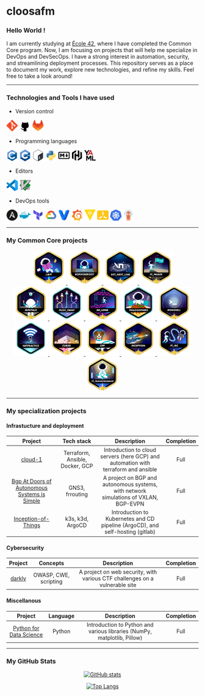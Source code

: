# cloosafm

### Hello World !

I am currently studying at [École 42](https://42.fr/en/homepage/), where I have completed the Common Core program. Now, I am focusing on projects that will help me specialize in DevOps and DevSecOps. I have a strong interest in automation, security, and streamlining deployment processes. This repository serves as a place to document my work, explore new technologies, and refine my skills. Feel free to take a look around!

---

### Technologies and Tools I have used

- Version control

<span style="display: inline-block;">
    <img src="icons/git-original.svg" alt="git" width="30" height="30" title="Git" />
    <img src="icons/github-mark-white.bmp" alt="github" width="30" height="30" title="GitHub" />
    <img src="icons/gitlab-logo-500-cropped.svg" alt="gitlab" width="30" height="30" title="GitLab" />
</span>

- Programming languages

<span style="display: inline-block;">
    <img src="icons/c-original.svg" alt="c" width="30" height="30" title="C" />
    <img src="icons/cplusplus-original.svg" alt="cplusplus" width="30" height="30" title="C++" />
    <img src="icons/bash_32x32.svg" alt="bash" width="30" height="30" title="Bash" />
    <img src="icons/python-original.svg" alt="python" width="30" height="30" title="Python" />
    <img src="icons/markdown-original.svg" alt="markdown" width="30" height="30" title="Markdown" />
    <img src="icons/hashicorp-svgrepo-com.svg" alt="HCL" width="30" height="30" title="HCL" />
    <img src="icons/yaml-original.svg" alt="yaml" width="30" height="30" title="YAML" />
</span>

- Editors

<span style="display: inline-block;">
    <img src="icons/vscode-original.svg" alt="vscode" width="30" height="30" title="VSCode" />
    <img src="icons/vim-original.svg" alt="vim" width="30" height="30" title="Vim" />
</span>

- DevOps tools

<span style="display: inline-block;">
    <img src="icons/ansible-original.svg" alt="ansible" width="30" height="30" title="Ansible" />
    <img src="icons/docker-plain.svg" alt="docker" width="30" height="30" title="Docker" />
    <img src="icons/terraform-original.svg" alt="terraform" width="30" height="30" title="Terraform" />
    <img src="icons/googlecloud-original.svg" alt="google cloud" width="30" height="30" title="Google Cloud Platform" />
    <img src="icons/vagrant-original.svg" alt="vagrant" width="30" height="30" title="Vagrant" />
    <img src="icons/grafana-original.svg" alt="grafana" width="30" height="30" title="Grafana" />
    <img src="icons/vault-original.svg" alt="vault" width="30" height="30" title="Vault" />
    <img src="icons/K3s.svg" alt="k3s" width="30" height="30" title="k3s" />
    <img src="icons/kubernetes-original.svg" alt="kubernetes" width="30" height="30" title="kubernetes" />
    <img src="icons/Argo-CD.svg" alt="Argo-CD" width="30" height="30" title="ArgoCD" />
</span>

<!--
<img src="icons/kubernetes-original.svg" alt="kubernetes" width="30" height="30" />
-->


---

### My Common Core projects
<div align="center">

<a href="https://gitlab.com/42_cursus1/libft_42">
  <img src="https://github.com/cloosafm/cloosafm/blob/main/42_badges/libftm.png" alt="libft" width="90" height="90" title="Recode parts of lib C">
</a>

<a href="https://gitlab.com/42_cursus1/Born2beroot">
  <img src="https://github.com/cloosafm/cloosafm/blob/main/42_badges/born2berootm.png" alt="Born2beroot" width="90" height="90" title="Sysadmin basics">
</a>
<a href="https://gitlab.com/42_cursus1/get_next_line">
  <img src="https://github.com/cloosafm/cloosafm/blob/main/42_badges/get_next_linem.png" alt="get_next_line" width="90" height="90" title="Read from fd">
</a>
<a href="https://gitlab.com/42_cursus1/ft_printf">
  <img src="https://github.com/cloosafm/cloosafm/blob/main/42_badges/ft_printfm.png" alt="ft_printf" width="90" height="90" title="Recode a limited printf">
</a>
<br>
<a href="https://gitlab.com/42_cursus1/minitalk">
  <img src="https://github.com/cloosafm/cloosafm/blob/main/42_badges/minitalkm.png" alt="minitalk" width="90" height="90" title="Intro to UNIX signals">
</a>
<a href="https://gitlab.com/42_cursus1/push_swap">
  <img src="https://github.com/cloosafm/cloosafm/blob/main/42_badges/push_swape.png" alt="push_swap" width="90" height="90" title="Sorting algorithm">
</a>
<a href="https://gitlab.com/42_cursus1/so_long">
  <img src="https://github.com/cloosafm/cloosafm/blob/main/42_badges/so_longm.png" alt="so_long" width="90" height="90" title="Create a 2D game">
</a>
<a href="https://gitlab.com/42_cursus1/philosophers">
  <img src="https://github.com/cloosafm/cloosafm/blob/main/42_badges/philosopherse.png" alt="philosophers" width="90" height="90" title="Learn about threading">
</a>
<a href="https://gitlab.com/42_cursus1/minishell">
  <img src="https://github.com/cloosafm/cloosafm/blob/main/42_badges/minishellm.png" alt="minishell" width="90" height="90" title="Make your own basic shell">
</a>
<br>
<a href="https://gitlab.com/42_cursus1/netpractice">
  <img src="https://github.com/cloosafm/cloosafm/blob/main/42_badges/netpracticee.png" alt="netpractice" width="90" height="90" title="Intro to networks and subnetting">
</a>
<a href="https://gitlab.com/42_cursus1/cub3d">
  <img src="https://github.com/cloosafm/cloosafm/blob/main/42_badges/cub3dm.png" alt="cub3d" width="90" height="90" title="3D maze in ray casting">
</a>
<a href="https://gitlab.com/42_cursus1/cpp_piscine">
  <img src="https://github.com/cloosafm/cloosafm/blob/main/42_badges/cppm.png" alt="CPP" width="90" height="90" title="Learn a new language : C++">
</a>
<a href="https://gitlab.com/42_cursus1/inception">
  <img src="https://github.com/cloosafm/cloosafm/blob/main/42_badges/inceptionm.png" alt="inception" width="90" height="90" title="Learn containerization with Docker">
</a>
<a href="https://gitlab.com/42_cursus1/ft_irc">
  <img src="https://github.com/cloosafm/cloosafm/blob/main/42_badges/ft_ircm.png" alt="ft_irc" width="90" height="90" title="Make your own basic IRC server">
</a>
<br>
<a href="https://github.com/Dylonni/42_ft_transcendence">
  <img src="https://github.com/cloosafm/cloosafm/blob/main/42_badges/ft_transcendencem.png" alt="ft_transcendence" width="90" height="90" title="Deploy a full-stack web app securely">
</a>

</div>

---

### My specialization projects

#### Infrastucture and deployment

|Project|Tech stack|Description|Completion
|:--:|:--:|:--:|:--:|
| [cloud-1](https://github.com/cloosafm/cloud-1) | Terraform, Ansible, Docker, GCP | Introduction to cloud servers (here GCP) and automation with terraform and ansible | Full |
| [Bgp At Doors of Autonomous Systems is Simple](https://github.com/cloosafm/BADASS) | GNS3, frrouting | A project on BGP and autonomous systems, with network simulations of VXLAN, BGP-EVPN | Full |
| [Inception-of-Things](https://github.com/Silveratis0922/Inception_of_Things) | k3s, k3d, ArgoCD | Introduction to Kubernetes and CD pipeline (ArgoCD), and self-hosting (gitlab) | Full |


#### Cybersecurity

|Project|Concepts|Description|Completion
|:--:|:--:|:--:|:--:|
| [darkly](https://github.com/cloosafm/darkly) | OWASP, CWE, scripting | A project on web security, with various CTF challenges on a vulnerable site | Full |


#### Miscellanous

|Project|Language|Description|Completion
|:--:|:--:|:--:|:--:|
| [Python for Data Science](https://github.com/cloosafm/piscine_python) | Python | Introduction to Python and various libraries (NumPy, matplotlib, Pillow) | Full |


---



### My GitHub Stats

<div align="center">

[![GitHub stats](https://github-readme-stats.vercel.app/api?username=cloosafm&show_icons=true&hide_rank=false&theme=github_dark&hide=issues&hide_title=true)](https://github.com/anuraghazra/github-readme-stats)

[![Top Langs](https://github-readme-stats.vercel.app/api/top-langs/?username=cloosafm&langs_count=5&hide_title=true&count_private=true&include_all_commits=true&hide=java,html,css&theme=github_dark)](https://github.com/anuraghazra/github-readme-stats)


</div>








<!---

[![My GitHub Language Stats](https://github-readme-stats.vercel.app/api/top-langs/?username=jasongaylord&langs_count=5&theme=tokyonight)]()

(https://github.com/anuraghazra/github-readme-stats)

https://www.sitepoint.com/github-profile-readme/

https://www.sitepoint.com/github-profile-readme/
-->
